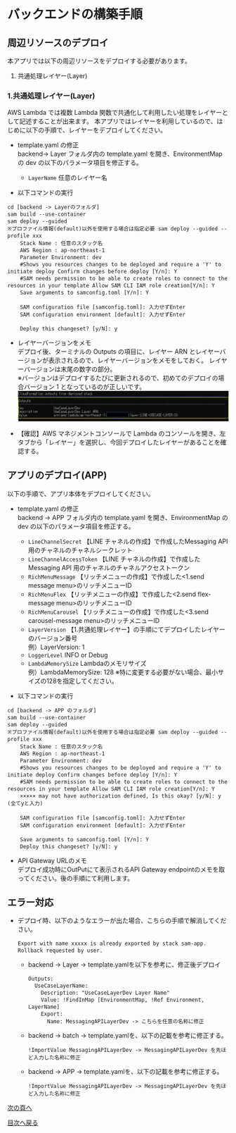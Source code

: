# バックエンドの構築手順

## 周辺リソースのデプロイ

本アプリでは以下の周辺リソースをデプロイする必要があります。

1. 共通処理レイヤー(Layer)

### 1.共通処理レイヤー(Layer)

AWS Lambda では複数 Lambda 関数で共通化して利用したい処理をレイヤーとして記述することが出来ます。
本アプリではレイヤーを利用しているので、はじめに以下の手順で、レイヤーをデプロイしてください。

- template.yaml の修正  
  backend-> Layer フォルダ内の template.yaml を開き、EnvironmentMap の dev の以下のパラメータ項目を修正する。

  - `LayerName` 任意のレイヤー名

- 以下コマンドの実行

```
cd [backend -> Layerのフォルダ]
sam build --use-container
sam deploy --guided
※プロファイル情報(default)以外を使用する場合は指定必要 sam deploy --guided --profile xxx
    Stack Name : 任意のスタック名
    AWS Region : ap-northeast-1
    Parameter Environment: dev
    #Shows you resources changes to be deployed and require a 'Y' to initiate deploy Confirm changes before deploy [Y/n]: Y
    #SAM needs permission to be able to create roles to connect to the resources in your template Allow SAM CLI IAM role creation[Y/n]: Y
    Save arguments to samconfig.toml [Y/n]: Y

    SAM configuration file [samconfig.toml]: 入力せずEnter
    SAM configuration environment [default]: 入力せずEnter

    Deploy this changeset? [y/N]: y
```

- レイヤーバージョンをメモ  
  デプロイ後、ターミナルの Outputs の項目に、レイヤー ARN とレイヤーバージョンが表示されるので、レイヤーバージョンをメモをしておく。
  レイヤーバージョンは末尾の数字の部分。  
  ※バージョンはデプロイするたびに更新されるので、初めてのデプロイの場合バージョン 1 となっているのが正しいです。
  ![コマンドプロンプトのOutput部の画像](../images/jp/out-put-description.png)

- 【確認】AWS マネジメントコンソールで Lambda のコンソールを開き、左タブから「レイヤー」を選択し、今回デプロイしたレイヤーがあることを確認する。


## アプリのデプロイ(APP)

以下の手順で、アプリ本体をデプロイしてください。

- template.yaml の修正  
  backend -> APP フォルダ内の template.yaml を開き、EnvironmentMap の dev の以下のパラメータ項目を修正する。

  - `LineChannelSecret` 【LINE チャネルの作成】で作成したMessaging API 用のチャネルのチャネルシークレット
  - `LineChannelAccessToken` 【LINE チャネルの作成】で作成したMessaging API 用のチャネルのチャネルアクセストークン
  - `RichMenuMessage` 【リッチメニューの作成】で作成した<1.send message menu>のリッチメニューID
  - `RichMenuFlex` 【リッチメニューの作成】で作成した<2.send flex-message menu>のリッチメニューID
  - `RichMenuCarousel` 【リッチメニューの作成】で作成した<3.send carousel-message menu>のリッチメニューID
  - `LayerVersion` 【1.共通処理レイヤー】の手順にてデプロイしたレイヤーのバージョン番号  
    例）LayerVersion: 1
  - `LoggerLevel` INFO or Debug  
  - `LambdaMemorySize` Lambdaのメモリサイズ  
    例）LambdaMemorySize: 128 ※特に変更する必要がない場合、最小サイズの128を指定してください。

- 以下コマンドの実行

```
cd [backend -> APP のフォルダ]
sam build --use-container
sam deploy --guided
※プロファイル情報(default)以外を使用する場合は指定必要 sam deploy --guided --profile xxx
    Stack Name : 任意のスタック名
    AWS Region : ap-northeast-1
    Parameter Environment: dev
    #Shows you resources changes to be deployed and require a 'Y' to initiate deploy Confirm changes before deploy [Y/n]: Y
    #SAM needs permission to be able to create roles to connect to the resources in your template Allow SAM CLI IAM role creation[Y/n]: Y
    ××××× may not have authorization defined, Is this okay? [y/N]: y (全てyと入力)  

    SAM configuration file [samconfig.toml]: 入力せずEnter
    SAM configuration environment [default]: 入力せずEnter

    Save arguments to samconfig.toml [Y/n]: Y
    Deploy this changeset? [y/N]: y
```

- API Gateway URLのメモ  
デプロイ成功時にOutPutにて表示されるAPI Gateway endpointのメモを取ってください。後の手順にて利用します。

## エラー対応
- デプロイ時、以下のようなエラーが出た場合、こちらの手順で解消してください。
  ```
  Export with name xxxxx is already exported by stack sam-app. Rollback requested by user.
  ```
  - backend -> Layer -> template.yamlを以下を参考に、修正後デプロイ
    ```
    Outputs:
      UseCaseLayerName:
        Description: "UseCaseLayerDev Layer Name"
        Value: !FindInMap [EnvironmentMap, !Ref Environment, LayerName]
        Export:
          Name: MessagingAPILayerDev -> こちらを任意の名称に修正
    ```
  - backend -> batch -> template.yamlを、以下の記載を参考に修正する。
    ```
    !ImportValue MessagingAPILayerDev -> MessagingAPILayerDev を先ほど入力した名称に修正
    ```
  - backend -> APP -> template.yamlを、以下の記載を参考に修正する。
    ```
    !ImportValue MessagingAPILayerDev -> MessagingAPILayerDev を先ほど入力した名称に修正
    ```

[次の頁へ](validation.md)

[目次へ戻る](../../README.md)
